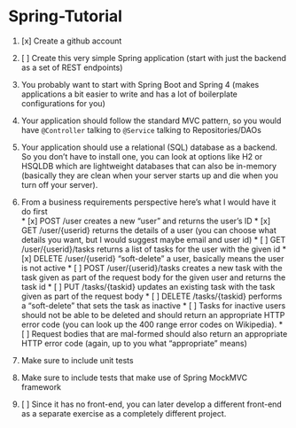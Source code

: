 # Spring-Tutorial

1. [x] Create a github account

2. [ ] Create this very simple Spring application (start with just the backend as a set of REST endpoints)

  1. You probably want to start with Spring Boot and Spring 4 (makes applications a bit easier to write and has a lot of boilerplate configurations for you)  
  2. Your application should follow the standard MVC pattern, so you would have `@Controller` talking to `@Service` talking to Repositories/DAOs
  3. Your application should use a relational (SQL) database as a backend. So you don’t have to install one, you can look at options like H2 or HSQLDB which are lightweight databases that can also be in-memory (basically they are clean when your server starts up and die when you turn off your server).
  4. From a business requirements perspective here’s what I would have it do first  
    * [x] POST /user creates a new “user” and returns the user’s ID
    * [x] GET /user/{userid} returns the details of a user (you can choose what details you want, but I would suggest maybe email and user id)
    * [ ] GET /user/{userid}/tasks returns a list of tasks for the user with the given id
    * [x] DELETE /user/{userid} “soft-delete” a user, basically means the user is not active
    * [ ] POST /user/{userid}/tasks creates a new task with the task given as part of the request body for the given user and returns the task id
    * [ ] PUT /tasks/{taskid} updates an existing task with the task given as part of the request body
    * [ ] DELETE /tasks/{taskid} performs a “soft-delete” that sets the task as inactive
    * [ ] Tasks for inactive users should not be able to be deleted and should return an appropriate HTTP error code (you can look up the 400 range error codes on Wikipedia).
    * [ ] Request bodies that are mal-formed should also return an appropriate HTTP error code (again, up to you what “appropriate” means)
  5. Make sure to include unit tests
  6. Make sure to include tests that make use of Spring MockMVC framework
  
3. [ ] Since it has no front-end, you can later develop a different front-end as a separate exercise as a completely different project.